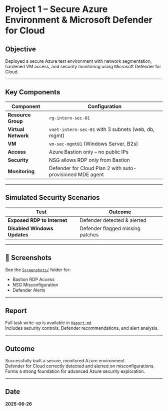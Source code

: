 # Project 1 – Secure Azure Environment & Microsoft Defender for Cloud

## Objective
Deployed a secure Azure test environment with network segmentation, hardened VM access, and security monitoring using Microsoft Defender for Cloud.

---

## Key Components

| Component | Configuration |
|----------|---------------|
| **Resource Group** | `rg-intern-sec-01` |
| **Virtual Network** | `vnet-intern-sec-01` with 3 subnets (web, db, mgmt) |
| **VM** | `vm-sec-mgmt01` (Windows Server, B2s) |
| **Access** | Azure Bastion only – no public IPs |
| **Security** | NSG allows RDP only from Bastion |
| **Monitoring** | Defender for Cloud Plan 2 with auto-provisioned MDE agent |

---

## Simulated Security Scenarios

| Test | Outcome |
|------|---------|
| **Exposed RDP to Internet** | Defender detected & alerted |
| **Disabled Windows Updates** | Defender flagged missing patches |

---

## 📸 Screenshots
See the [`Screenshots/`](./Screenshots/) folder for:

- Bastion RDP Access
- NSG Misconfiguration
- Defender Alerts


---

## Report
Full task write-up is available in [`Report.md`](./Report.md)  
Includes security controls, Defender recommendations, and alert analysis.

---

## Outcome
 Successfully built a secure, monitored Azure environment.  
 Defender for Cloud correctly detected and alerted on misconfigurations.  
 Forms a strong foundation for advanced Azure security exploration.

---

## Date
**2025-06-26**
